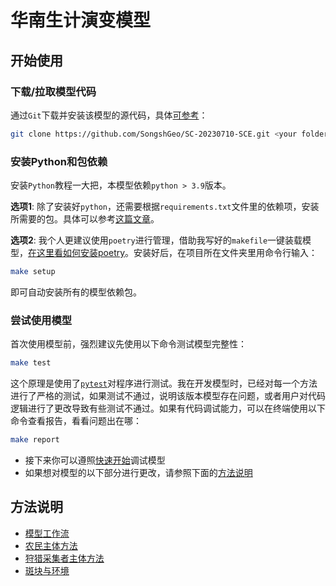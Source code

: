 # 华南生计演变模型

## 开始使用

### 下载/拉取模型代码

通过`Git`下载并安装该模型的源代码，具体[可参考](https://deepinout.com/git/git-questions/46_git_how_to_setup_and_clone_a_remote_git_repo_on_windows.html)：

```bash
git clone https://github.com/SongshGeo/SC-20230710-SCE.git <your folder name>
```

### 安装Python和包依赖

安装`Python`教程一大把，本模型依赖`python > 3.9`版本。

**选项1**: 除了安装好`python`，还需要根据`requirements.txt`文件里的依赖项，安装所需要的包。具体可以参考[这篇文章](https://zhuanlan.zhihu.com/p/563060853?utm_id=0)。

**选项2**: 我个人更建议使用`poetry`进行管理，借助我写好的`makefile`一键装载模型，[在这里看如何安装poetry](https://python-poetry.org/docs/)。安装好后，在项目所在文件夹里用命令行输入：

```bash
make setup
```

即可自动安装所有的模型依赖包。

### 尝试使用模型

首次使用模型前，强烈建议先使用以下命令测试模型完整性：

```bash
make test
```

这个原理是使用了[`pytest`](https://docs.pytest.org/en/7.4.x/)对程序进行测试。我在开发模型时，已经对每一个方法进行了严格的测试，如果测试不通过，说明该版本模型存在问题，或者用户对代码逻辑进行了更改导致有些测试不通过。如果有代码调试能力，可以在终端使用以下命令查看报告，看看问题出在哪：

```bash
make report
```

- 接下来你可以遵照[快速开始](quick_start.md)调试模型
- 如果想对模型的以下部分进行更改，请参照下面的[方法说明](#方法说明)

## 方法说明

- [模型工作流](api/model.md)
- [农民主体方法](api/farmer.md)
- [狩猎采集者主体方法](api/hunter.md)
- [斑块与环境](api/env.md)
